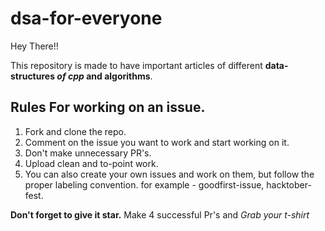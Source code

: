 # dsa-for-everyone

Hey There!!

This repository is made to have important articles of different **data-structures *of cpp* and algorithms**.
## Rules For working on an issue.
1. Fork and clone the repo.
2. Comment on the issue you want to work and start working on it.
3. Don't make unnecessary PR's.
4. Upload clean and to-point work.
5. You can also create your own issues and work on them, but follow the proper labeling convention. for example - goodfirst-issue, hacktober-fest.

**Don't forget to give it star.**
Make 4 successful Pr's and *Grab your t-shirt*
